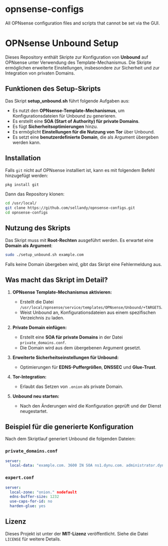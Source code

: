 # opnsense-configs
All OPNsense configuration files and scripts that cannot be set via the GUI.

# OPNsense Unbound Setup

Dieses Repository enthält Skripte zur Konfiguration von **Unbound** auf OPNsense unter Verwendung des Template-Mechanismus. Die Skripte ermöglichen erweiterte Einstellungen, insbesondere zur Sicherheit und zur Integration von privaten Domains.

## Funktionen des Setup-Skripts

Das Skript **setup_unbound.sh** führt folgende Aufgaben aus:
- Es nutzt den **OPNsense-Template-Mechanismus**, um Konfigurationsdateien für Unbound zu generieren.
- Es erstellt eine **SOA (Start of Authority) für private Domains**.
- Es fügt **Sicherheitsoptimierungen** hinzu.
- Es ermöglicht **Einstellungen für die Nutzung von Tor** über Unbound.
- Es setzt eine **benutzerdefinierte Domain**, die als Argument übergeben werden kann.

## Installation
Falls `git` nicht auf OPNsense installiert ist, kann es mit folgendem Befehl hinzugefügt werden:
```sh
pkg install git
```
Dann das Repository klonen:
```sh
cd /usr/local/
git clone https://github.com/sellandy/opnsense-configs.git
cd opnsense-configs
```

## Nutzung des Skripts

Das Skript muss mit **Root-Rechten** ausgeführt werden. Es erwartet eine **Domain als Argument**:
```sh
sudo ./setup_unbound.sh example.com
```
Falls keine Domain übergeben wird, gibt das Skript eine Fehlermeldung aus.

## Was macht das Skript im Detail?

1. **OPNsense Template-Mechanismus aktivieren:**
   - Erstellt die Datei `/usr/local/opnsense/service/templates/OPNsense/Unbound/+TARGETS`.
   - Weist Unbound an, Konfigurationsdateien aus einem spezifischen Verzeichnis zu laden.

2. **Private Domain einfügen:**
   - Erstellt eine **SOA für private Domains** in der Datei `private_domains.conf`.
   - Die Domain wird aus dem übergebenen Argument gesetzt.

3. **Erweiterte Sicherheitseinstellungen für Unbound:**
   - Optimierungen für **EDNS-Puffergrößen**, **DNSSEC** und **Glue-Trust**.

4. **Tor-Integration:**
   - Erlaubt das Setzen von `.onion` als private Domain.

5. **Unbound neu starten:**
   - Nach den Änderungen wird die Konfiguration geprüft und der Dienst neugestartet.

## Beispiel für die generierte Konfiguration
Nach dem Skriptlauf generiert Unbound die folgenden Dateien:
### `private_domains.conf`
```yaml
server:
  local-data: "example.com. 3600 IN SOA ns1.dynu.com. administrator.dynu.com. 44196965 1800 300 86400 1800"
```

### `expert.conf`
```yaml
server:
  local-zone: "onion." nodefault
  edns-buffer-size: 1232
  use-caps-for-id: no
  harden-glue: yes
```

## Lizenz
Dieses Projekt ist unter der **MIT-Lizenz** veröffentlicht. Siehe die Datei `LICENSE` für weitere Details.


